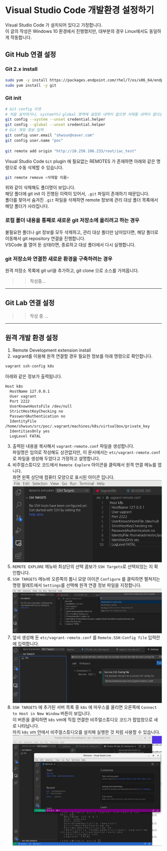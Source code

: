 # Visual Studio Code 개발환경 설정하기
Visual Studio Code 가 설치되어 있다고 가정합니다.  
이 글의 작성은 Windows 10 환경에서 진행했지만, 대부분의 경우 Linux에서도 동일하게 작동합니다.  
  

## Git Hub 연결 설정
### Git 2.x install
```bash
sudo yum -y install https://packages.endpoint.com/rhel/7/os/x86_64/endpoint-repo-1.7-1.x86_64.rpm
sudo yum install -y git 
```
  
### Git init
```bash
# Git config 리셋 
# 처음 설치하거나, system이나 global 영역에 설정된 내역이 없으면 삭제할 내역이 없다는 경고 메시지가 출력됩니다. 무시합니다. 
git config --system --unset credential.helper
git config --global --unset credential.helper
# Git 계정 정보 입력
git config user.email "shwsun@naver.com"
git config user.name "poc"

git remote add origin "http://10.250.106.233/root/iac_test"
```
  
Visual Studio Code `Git` plugin 에 필요없는 REMOTES 가 존재하면 아래와 같은 명령으로 수동 삭제할 수 있습니다. 
```bash
git remote remove <삭제할 이름>
```
위와 같이 삭제해도 폴더명이 보입니다.  
해당 폴더에 git init 이 진행된 이력이 있어서, `.git` 파일이 존재하기 때문입니다.  
폴더를 찾아서 숨겨진 `.git` 파일을 삭제하면 remote 정보에 관리 대상 폴더 목록에서 해당 폴더가 사라집니다.  


### 로컬 폴더 내용을 통째로 새로운 git 저장소에 올리려고 하는 경우  
불필요한 폴더나 git 정보를 모두 삭제하고, 관리 대상 폴더만 남아있다면, 해당 폴더로 이동해서 git repository 연결을 진행합니다.  
VSCode 를 열어 둔 상태라면, 종료하고 대상 폴더에서 다시 실행합니다.  

### git 저장소와 연결한 새로운 환경을 구축하려는 경우
원격 저장소 목록에 git url을 추가하고, git clone 으로 소스를 가져옵니다.  
>> 작성중...

---  
## Git Lab 연결 설정
>> 작성 중 ... 
---  
  
## 원격 개발 환경 설정  
1. Remote Development extension install
2. vagrant를 이용해 원격 연결할 경우 필요한 정보를 아래 명령으로 확인합니다. 
```bash
vagrant ssh-config k8s 
```
아래와 같은 정보가 출력됩니다.  
```properties
Host k8s
  HostName 127.0.0.1
  User vagrant
  Port 2222
  UserKnownHostsFile /dev/null
  StrictHostKeyChecking no
  PasswordAuthentication no
  IdentityFile /home/shwsun/src/poc/.vagrant/machines/k8s/virtualbox/private_key
  IdentitiesOnly yes
  LogLevel FATAL
```
  
3. 출력된 내용을 복사해서 `vagrant-remote.conf` 파일을 생성합니다.  
파일명은 임의로 작성해도 상관없지만, 이 문서에서는 `etc/vagrant-remote.conf`  로 파일을 생성해 두었다고 가정하고 설명합니다.  
4. 비주얼스튜디오 코드에서 `Remote Explore` 아이콘을 클릭해서 원격 연결 메뉴를 엽니다.  
화면 왼쪽 상단에 컴퓨터 모양으로 표시된 아이콘 입니다.  
![원격 개발 도구 연결 메뉴](./imgs/remote/vagrant-remote-new.png)  
5. `REMOTE EXPLORE` 메뉴바 최상단의 선택 콤보가 `SSH Targets`로 선택되었는 지 확인합니다.  
6. `SSH TARGETS` 메뉴바 오른쪽의 톱니 모양  아이콘 `Configure` 를 클릭하면 펼쳐지는 명령 팔레트에서 `Settings`를 선택해 원격 연결 정보 파일을 지정합니다.   
![원격 개발 명령 팔레트](./imgs/remote/vagrant-remote-setting.png)   
7. 앞서 생성해 둔 `etc/vagrant-remote.conf` 를 `Remote.SSH:Config file` 입력란에 입력합니다.  
![원격 개발 연결 파일 지정](./imgs/remote/vagrant-remote-conf-file.png)   
8. `SSH TARGETS` 에 추가된 서버 목록 중 `k8s` 에 마우스를 올리면 오른쪽에 `Connect to Host in New Window` 버튼이 보입니다.  
이 버튼을 클릭하면 `k8s` vm에 직접 연결한 비주얼스튜디오 코드가 팝업창으로 새로 나타납니다.  
마치 `k8s` vm 안에서 비주얼스튜디오를 설치해 실행한 것 처럼 사용할 수 있습니다.  
![원격 연결](./imgs/remote/vagrant-remote-pop.png)    
  
